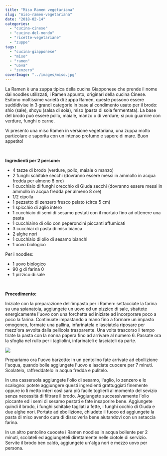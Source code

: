 ```yaml
---
title: "Miso Ramen vegetariana"
slug: "miso-ramen-vegetariana"
date: "2018-02-14"
categories: 
  - "cucina-cinese"
  - "cucine-del-mondo"
  - "ricette-vegetariane"
  - "zuppe"
tags: 
  - "cucina-giapponese"
  - "miso"
  - "ramen"
  - "uova"
  - "zenzero"
coverImage: "../images/miso.jpg"
---
```


La Ramen è una zuppa tipica della cucina Giapponese che prende il nome dai noodles utilizzati, i Ramen appunto, originari della cucina Cinese. Esitono moltissime varietà di zuppa Ramen, queste possono essere suddidivise in 3 grandi categorie in base al condimento usato per il brodo: shio (sale), shoyu (salsa di soia), miso (pasta di soia fermentata). La base del brodo può essere pollo, maiale, manzo o di verdure; si può guarnire con verdure, funghi o carne.

Vi presento una miso Ramen in versione vegetariana, una zuppa molto particolare e saporita con un intenso profumo e sapore di mare. Buon appetito!

 

**Ingredienti per 2 persone:**

- 4 tazze di brodo (verdure, pollo, maiale o manzo)
- 2 funghi schitake secchi (dovranno essere messi in ammollo in acqua fredda per almeno 8 ore)
- 1 cucchiaio di funghi orecchio di Giuda secchi (dovranno essere messi in ammollo in acqua fredda per almeno 8 ore)
- 1/2 cipolla
- 1 pezzetto di zenzero fresco pelato (circa 5 cm)
- 1 spicchio di aglio intero
- 1 cucchiaio di semi di sesamo pestati con il mortaio fino ad ottenere una pasta
- 1 cucchiaino di olio con peperoncini piccanti affumicati
- 3 cucchiai di pasta di miso bianca
- 2 alghe nori
- 1 cucchiaio di olio di sesamo bianchi
- 1 uovo biologico

Per i noodles:

- 1 uovo biologico
- 90 g di farina 0
- 1 pizzico di sale

 

**Procedimento:**

Iniziate con la preparazione dell'impasto per i Ramen: settacciate la farina su una spianatoia, aggiungete un uovo ed un pizzico di sale, sbattete energicamente l'uovo con una forchetta ed iniziate ad incorporare poco a poco la farina. Continuate impastando a mano fino a formare un impasto omogeneo, formate una pallina, infarinatela e lasciatela riposare per mezz'ora avvolta dalla pellicola trasparente. Una volta trascorso il tempo tirate la pasta con la nonna papera fino ad arrivare al numero 6. Passate ora la sfoglia nel rullo per i tagliolini, infarinateli e lasciateli da parte.

![](https://cucinadalnord.it/wp-content/uploads/2018/02/ramen.jpg)

Prepariamo ora l'uovo barzotto: in un pentolino fate arrivate ad ebollizione l'acqua, quando bolle aggiungete l'uovo e lasciate cuocere per 7 minuti. Scolatelo, raffreddatelo in acqua fredda e pulitelo.

In una casseruola aggiungete l'olio di sesamo, l'aglio, lo zenzero e lo scalogno: potete aggiungere questi ingredienti grattuggiati finemente oppure io li metto interi così sarà più facile toglierli al momento del sevizio senza necessità di filtrare il brodo. Aggiungete successivamente l'olio piccante ed i semi di sesamo pestati e fate insaporire bene. Aggiungete quindi il brodo, i funghi schitake tagliati a fette, i funghi occhio di Giuda e due alghe nori. Portate ad ebollizione, chiudete il fuoco ed aggiungete la pasta di miso avendo cura di dissolverla bene aiutandovi con un setaccia farina.

In un altro pentolino cuocete i Ramen noodles in acqua bollente per 2 minuti, scolateli ed aggiungeteli direttamente nelle ciotole di servizio. Servite il brodo ben caldo, aggiungete un'alga nori e mezzo uovo per persona.

